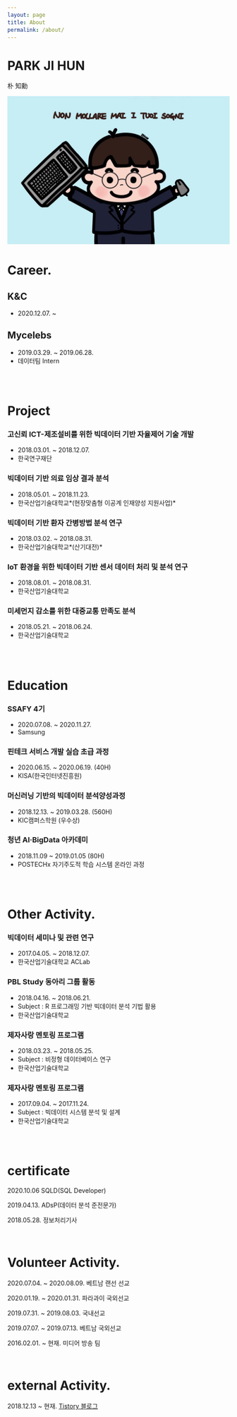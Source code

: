 ```yaml
---
layout: page
title: About
permalink: /about/
---
```


# PARK JI HUN

朴 知勳

<img src="/assets/img/posts/Zhun.jpg" alt="Zhun" style="zoom: 50%;" />

<br/>

# Career.

## K&C

- 2020.12.07. ~

## Mycelebs 

- 2019.03.29. ~ 2019.06.28.
- 데이터팀 Intern

<br/>

<br/>

# Project

### 고신뢰 ICT-제조설비를 위한 빅데이터 기반 자율제어 기술 개발

- 2018.03.01. ~ 2018.12.07.
- 한국연구재단

### 빅데이터 기반 의료 임상 결과 분석

- 2018.05.01. ~ 2018.11.23.
- 한국산업기술대학교*(현장맞춤형 이공계 인재양성 지원사업)*

### 빅데이터 기반 환자 간병방법 분석 연구

- 2018.03.02. ~ 2018.08.31.
- 한국산업기술대학교*(산기대전)*

### **IoT** 환경을 위한 빅데이터 기반 센서 데이터 처리 및 분석 연구

- 2018.08.01. ~ 2018.08.31.
- 한국산업기술대학교

### 미세먼지 감소를 위한 대중교통 만족도 분석

- 2018.05.21. ~ 2018.06.24.
- 한국산업기술대학교

<br/>

<br/>

# Education

### SSAFY 4기

- 2020.07.08. ~ 2020.11.27.
- Samsung

### 핀테크 서비스 개발 실습 초급 과정

- 2020.06.15. ~ 2020.06.19. (40H)
- KISA(한국인터넷진흥원)

### 머신러닝 기반의 빅데이터 분석양성과정

- 2018.12.13. ~ 2019.03.28. (560H)
- KIC캠퍼스학원 (우수상)

### 청년 AI·BigData 아카데미

- 2018.11.09 ~ 2019.01.05 (80H)
- POSTECHx 자기주도적 학습 시스템 온라인 과정

<br>

<br>

# Other Activity.

### 빅데이터 세미나 및 관련 연구

- 2017.04.05. ~ 2018.12.07.
- 한국산업기술대학교 ACLab

### PBL Study 동아리 그룹 활동

- 2018.04.16. ~ 2018.06.21.
- Subject : R 프로그래밍 기반 빅데이터 분석 기법 활용
- 한국산업기술대학교

### 제자사랑 멘토링 프로그램

- 2018.03.23. ~ 2018.05.25.
- Subject : 비정형 데이터베이스 연구
- 한국산업기술대학교

### 제자사랑 멘토링 프로그램

- 2017.09.04. ~ 2017.11.24.
- Subject : 빅데이터 시스템 분석 및 설계
- 한국산업기술대학교

<br/>

<br/>

# certificate

2020.10.06	SQLD(SQL Developer)

2019.04.13.	ADsP(데이터 분석 준전문가)

2018.05.28.	정보처리기사

<br/>

# Volunteer Activity.

2020.07.04. ~ 2020.08.09.	베트남 랜선 선교

2020.01.19. ~ 2020.01.31.	파라과이 국외선교

2019.07.31. ~ 2019.08.03.	국내선교

2019.07.07. ~ 2019.07.13.	베트남 국외선교

2016.02.01. ~ 현재.				미디어 방송 팀

<br/>

# external Activity.

2018.12.13 ~ 현재.	[Tistory 블로그](https://data-make.tistory.com/)